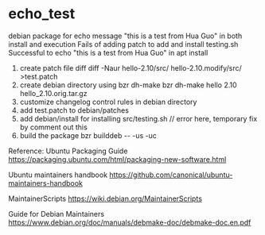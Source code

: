 # echo_test
debian package for echo message "this is a test from Hua Guo" in both install and execution
Fails of adding patch to add and install testing.sh 
Successful to echo "this is a test from Hua Guo" in apt install


1) create patch file diff
diff -Naur hello-2.10/src/ hello-2.10.modify/src/ >test.patch
2)  create debian directory using bzr dh-make
bzr dh-make hello 2.10 hello_2.10.orig.tar.gz
3) customize changelog control  rules in debian directory
4)  add test.patch to debian/patches
5)  add debian/install for installing src/testing.sh     // error here, temporary fix by comment out this
6) build the package 
	bzr builddeb -- -us -uc

Reference:
Ubuntu Packaging Guide
https://packaging.ubuntu.com/html/packaging-new-software.html

Ubuntu maintainers handbook
https://github.com/canonical/ubuntu-maintainers-handbook

MaintainerScripts
https://wiki.debian.org/MaintainerScripts

Guide for Debian Maintainers
https://www.debian.org/doc/manuals/debmake-doc/debmake-doc.en.pdf
